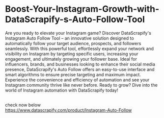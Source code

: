 # Boost-Your-Instagram-Growth-with-DataScrapify-s-Auto-Follow-Tool

Are you ready to elevate your Instagram game? Discover DataScrapify's Instagram Auto Follow Tool – an innovative solution designed to automatically follow your target audience, prospects, and followers seamlessly. With this powerful tool, effortlessly expand your network and visibility on Instagram by targeting specific users, increasing your engagement, and ultimately growing your follower base. Ideal for influencers, brands, and businesses looking to enhance their social media presence, DataScrapify's Auto Follow offers an easy-to-use interface and smart algorithms to ensure precise targeting and maximum impact. Experience the convenience and efficiency of automation and see your Instagram community thrive like never before. Ready to grow? Dive into the world of Instagram automation with DataScrapify today!

<br/>check now below <br/> https://www.datascrapify.com/product/Instagram-Auto-Follow
